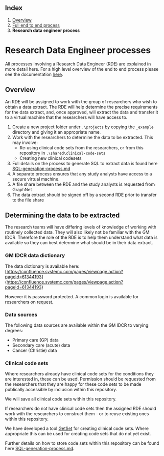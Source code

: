 ## Index

1. [Overview](../README.md)
1. [Full end to end process](process-end-2-end.md)
1. **Research data engineer process**

# Research Data Engineer processes

All processes involving a Research Data Engineer (RDE) are explained in more detail here. For a high level overview of the end to end process please see the documentation [here](process-end-2-end.md).

## Overview

An RDE will be assigned to work with the group of researchers who wish to obtain a data extract. The RDE will help determine the precise requirements for the data extract, and, once approved, will extract the data and transfer it to a virtual machine that the researchers will have access to.

1. Create a new project folder under `.\projects` by copying the `_example` directory and giving it an appropriate name.
2. Work with the researchers to determine the data to be extracted. This may involve:
   - Re-using clinical code sets from the researchers, or from this repository in `.\shared\clinical-code-sets`
   - Creating new clinical codesets
3. Full details on the process to generate SQL to extract data is found here [SQL-generation-process.md](SQL-generation-process.md)
4. A separate process ensures that any study analysts have access to a secure virtual machine.
5. A file share between the RDE and the study analysts is requested from GraphNet
6. The data extract should be signed off by a second RDE prior to transfer to the file share

## Determining the data to be extracted

The research teams will have differing levels of knowledge of working with routinely collected data. They will also likely not be familiar with the GM IDCR. Therefore the role of the RDE is to help them understand what data is available so they can best determine what should be in their data extract.

### GM IDCR data dictionary

The data dictionary is available here: [https://confluence.systemc.com/pages/viewpage.action?pageId=61344193](https://confluence.systemc.com/pages/viewpage.action?pageId=61344193)

However it is password protected. A common login is available for researchers on request.

### Data sources

The following data sources are available within the GM IDCR to varying degrees:

- Primary care (GP) data
- Secondary care (acute) data
- Cancer (Christie) data

### Clinical code sets

Where researchers already have clinical code sets for the conditions they are interested in, these can be used. Permission should be requested from the researchers that they are happy for these code sets to be made publically accessible by inclusion within this repository.

We will save all clinical code sets within this repository.

If researchers do not have clinical code sets then the assigned RDE should work with the researchers to construct them - or to reuse existing ones within this repository.

We have developed a tool [GetSet](https://getset.ga) for creating clinical code sets. Where appropriate this can be used for creating code sets that do not yet exist.

Further details on how to store code sets within this repository can be found here [SQL-generation-process.md](SQL-generation-process.md).
